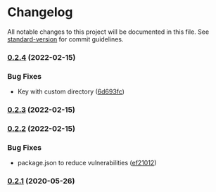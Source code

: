 # Changelog

All notable changes to this project will be documented in this file. See [standard-version](https://github.com/conventional-changelog/standard-version) for commit guidelines.

### [0.2.4](https://github.com/ikhsanalatsary/multer-sharp-s3/compare/v0.2.3...v0.2.4) (2022-02-15)


### Bug Fixes

* Key with custom directory ([6d693fc](https://github.com/ikhsanalatsary/multer-sharp-s3/commit/6d693fc97853025ff87762a2d2aa27300b0d71b0))

### [0.2.3](https://github.com/ikhsanalatsary/multer-sharp-s3/compare/v0.2.2...v0.2.3) (2022-02-15)

### [0.2.2](https://github.com/ikhsanalatsary/multer-sharp-s3/compare/v0.2.1...v0.2.2) (2022-02-15)


### Bug Fixes

* package.json to reduce vulnerabilities ([ef21012](https://github.com/ikhsanalatsary/multer-sharp-s3/commit/ef21012efecff36857376cdf342d22077e8dc724))

### [0.2.1](https://github.com/ikhsanalatsary/multer-sharp-s3/compare/v0.2.0...v0.2.1) (2020-05-26)
